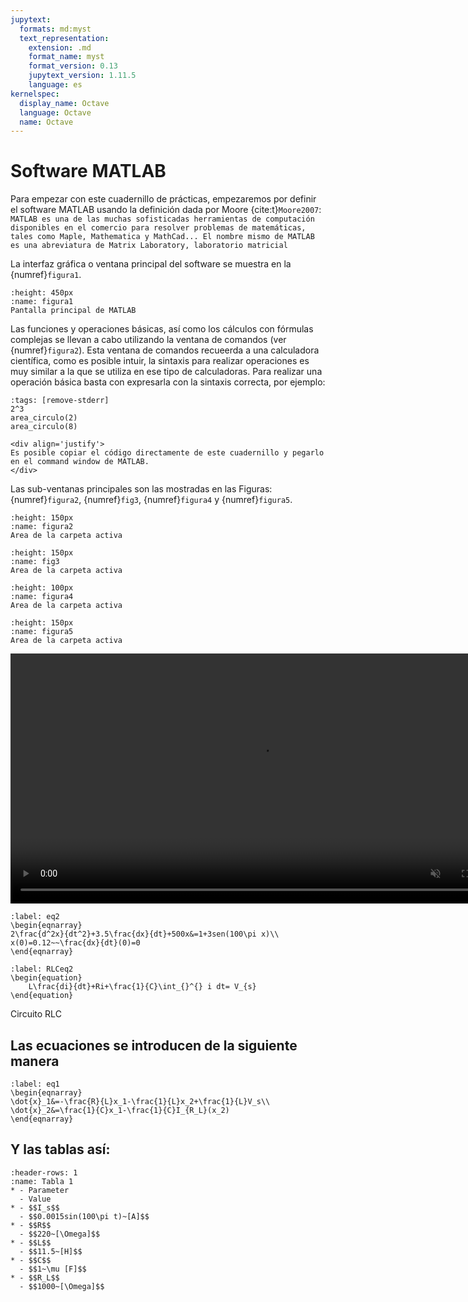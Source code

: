 ```yaml
---
jupytext:
  formats: md:myst
  text_representation:
    extension: .md
    format_name: myst
    format_version: 0.13
    jupytext_version: 1.11.5
    language: es
kernelspec:
  display_name: Octave
  language: Octave
  name: Octave
---
```


# Software MATLAB

Para empezar con este cuadernillo de prácticas, empezaremos por definir el software MATLAB usando la definición dada por Moore {cite:t}`Moore2007`: ``MATLAB es una de las muchas sofisticadas herramientas de computación disponibles
en el comercio para resolver problemas de matemáticas, tales como Maple, Mathematica y MathCad... El nombre mismo de MATLAB es una abreviatura de Matrix Laboratory, laboratorio matricial``


La interfaz gráfica o ventana principal del software se muestra en la {numref}`figura1`.
```{figure} /images/figura1.jpg
:height: 450px
:name: figura1
Pantalla principal de MATLAB
```

Las funciones y operaciones básicas, así como los cálculos con fórmulas complejas se llevan a cabo utilizando la ventana de comandos (ver {numref}`figura2`). Esta ventana de comandos recueerda a una calculadora científica, como es posible intuir, la sintaxis para realizar operaciones es muy similar a la que se utiliza en ese tipo de calculadoras. Para realizar una operación básica basta con expresarla con la sintaxis correcta, por ejemplo: 

```{code-cell} Octave
:tags: [remove-stderr]
2^3
area_circulo(2)
area_circulo(8)
```

```{note}
<div align='justify'>
Es posible copiar el código directamente de este cuadernillo y pegarlo en el command window de MATLAB.
</div>
```


Las sub-ventanas principales son las mostradas en las Figuras: {numref}`figura2`, {numref}`fig3`, {numref}`figura4` y {numref}`figura5`.


```{figure} /images/figura2a.jpg
:height: 150px
:name: figura2
Area de la carpeta activa
```
```{figure} /images/figura2b.jpg
:height: 150px
:name: fig3
Area de la carpeta activa
```

```{figure} /images/figura3b.jpg
:height: 100px
:name: figura4
Area de la carpeta activa
```
```{figure} /images/figura3c.jpg
:height: 150px
:name: figura5
Area de la carpeta activa
```
<div align='center'>
<video controls autoplay muted="true" loop="true" width="800">
    <source src="./_static/videos/cambio_dir.mp4 " type="video/mp4">
</video>
</div>


```{math}
:label: eq2
\begin{eqnarray}
2\frac{d^2x}{dt^2}+3.5\frac{dx}{dt}+500x&=1+3sen(100\pi x)\\
x(0)=0.12~~\frac{dx}{dt}(0)=0
\end{eqnarray}
```

```{math}
:label: RLCeq2
\begin{equation}
    L\frac{di}{dt}+Ri+\frac{1}{C}\int_{}^{} i dt= V_{s} 
\end{equation}
```

Circuito RLC

## Las ecuaciones se introducen de la siguiente manera

```{math}
:label: eq1
\begin{eqnarray}
\dot{x}_1&=-\frac{R}{L}x_1-\frac{1}{L}x_2+\frac{1}{L}V_s\\
\dot{x}_2&=\frac{1}{C}x_1-\frac{1}{C}I_{R_L}(x_2)
\end{eqnarray}
```
## Y las tablas así:

```{list-table} Tabla de parámetros
:header-rows: 1
:name: Tabla 1
* - Parameter
  - Value
* - $$I_s$$
  - $$0.0015sin(100\pi t)~[A]$$
* - $$R$$
  - $$220~[\Omega]$$
* - $$L$$  
  - $$11.5~[H]$$ 
* - $$C$$ 
  - $$1~\mu [F]$$
* - $$R_L$$
  - $$1000~[\Omega]$$
```


